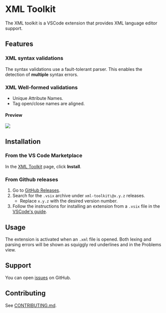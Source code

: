 # XML Toolkit

The XML toolkit is a VSCode extension that provides XML language editor support.

## Features

### XML syntax validations

The syntax validations use a fault-tolerant parser. This enables
the detection of **multiple** syntax errors.

### XML Well-formed validations

- Unique Attribute Names.
- Tag open/close names are aligned.

#### Preview

![](https://raw.githubusercontent.com/SAP/xml-tools/master/packages/xml-toolkit/resources/readme/preview-syntax-validation.png)

## Installation

### From the VS Code Marketplace

In the [XML Toolkit](https://marketplace.visualstudio.com/items?itemName=SAPOSS.xml-toolkit)
page, click **Install**.

### From Github releases

1. Go to [GitHub Releases](https://github.com/sap/xml-tools/releases).
2. Search for the `.vsix` archive under `xml-toolkit\@x.y.z` releases.
   - Replace `x.y.z` with the desired version number.
3. Follow the instructions for installing an extension from a `.vsix`
   file in the [VSCode's guide](https://code.visualstudio.com/docs/editor/extension-gallery#_install-from-a-vsix).

## Usage

The extension is activated when an `.xml` file is opened.
Both lexing and parsing errors will be shown as squiggly red underlines
and in the Problems view.

## Support

You can open [issues](https://github.com/SAP/xml-tools/issues) on GitHub.

## Contributing

See [CONTRIBUTING.md](./CONTRIBUTING.md).
